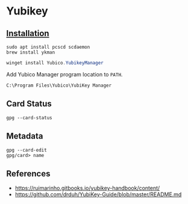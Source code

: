 # Yubikey

## [Installation][1]

```shell title="Ubuntu"
sudo apt install pcscd scdaemon
brew install ykman
```

```PowerShell title="Windows 11"
winget install Yubico.YubikeyManager
```

Add Yubico Manager program location to `PATH`.

`C:\Program Files\Yubico\YubiKey Manager`

## Card Status

```
gpg --card-status
```

## Metadata

```
gpg --card-edit
gpg/card> name
```

## References

- <https://ruimarinho.gitbooks.io/yubikey-handbook/content/>
- <https://github.com/drduh/YubiKey-Guide/blob/master/README.md>

[1]: https://docs.yubico.com/software/yubikey/tools/ykman/Install_ykman.html

